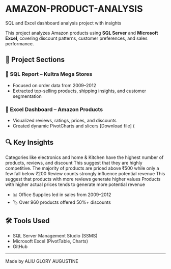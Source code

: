 # AMAZON-PRODUCT-ANALYSIS
SQL and Excel dashboard analysis project with insights

This project analyzes Amazon products using **SQL Server** and **Microsoft Excel**, covering discount patterns, customer preferences, and sales performance.

## 📁 Project Sections

### 🔹 SQL Report – Kultra Mega Stores
- Focused on order data from 2009–2012
- Extracted top-selling products, shipping insights, and customer segmentation

### 🔹 Excel Dashboard – Amazon Products
- Visualized reviews, ratings, prices, and discounts
- Created dynamic PivotCharts and slicers
[Download file] ( 
## 🔍 Key Insights
Categories like electronics and home & Kitchen have the highest number of products, reviews, and discount
This suggest that they are highly competitive. 
The majority of products are priced above ₹500 while only a few fall below 
₹200
Review counts strongly influence potential revenue
This suggest that products with more reviews generate higher values
Products with higher actual prices tends to generate more potential revenue 
- 📊 Office Supplies led in sales from 2009–2012
- 🏷️ Over 960 products offered 50%+ discounts

## 🛠 Tools Used

- SQL Server Management Studio (SSMS)
- Microsoft Excel (PivotTable, Charts)
- GitHub

---

Made by ALIU GLORY AUGUSTINE
